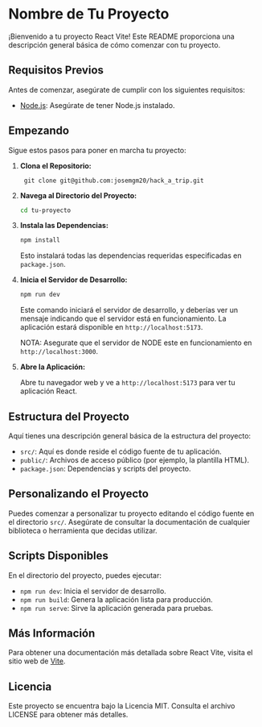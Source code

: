 # Nombre de Tu Proyecto

¡Bienvenido a tu proyecto React Vite! Este README proporciona una descripción general básica de cómo comenzar con tu proyecto.

## Requisitos Previos

Antes de comenzar, asegúrate de cumplir con los siguientes requisitos:

- [Node.js](https://nodejs.org/es/download/): Asegúrate de tener Node.js instalado.

## Empezando

Sigue estos pasos para poner en marcha tu proyecto:

1. **Clona el Repositorio:**

   
        git clone git@github.com:josemgm20/hack_a_trip.git


2. **Navega al Directorio del Proyecto:**

    ```bash
    cd tu-proyecto
    ```

3. **Instala las Dependencias:**

    ```bash
    npm install
    ```

    Esto instalará todas las dependencias requeridas especificadas en `package.json`.

4. **Inicia el Servidor de Desarrollo:**

    ```bash
    npm run dev
    ```

    Este comando iniciará el servidor de desarrollo, y deberías ver un mensaje indicando que el servidor está en funcionamiento. La aplicación estará disponible en `http://localhost:5173`.

    NOTA: Asegurate que el servidor de NODE este en funcionamiento en `http://localhost:3000`.

5. **Abre la Aplicación:**

   Abre tu navegador web y ve a `http://localhost:5173` para ver tu aplicación React.

## Estructura del Proyecto

Aquí tienes una descripción general básica de la estructura del proyecto:

- `src/`: Aquí es donde reside el código fuente de tu aplicación.
- `public/`: Archivos de acceso público (por ejemplo, la plantilla HTML).
- `package.json`: Dependencias y scripts del proyecto.

## Personalizando el Proyecto

Puedes comenzar a personalizar tu proyecto editando el código fuente en el directorio `src/`. Asegúrate de consultar la documentación de cualquier biblioteca o herramienta que decidas utilizar.

## Scripts Disponibles

En el directorio del proyecto, puedes ejecutar:

- `npm run dev`: Inicia el servidor de desarrollo.
- `npm run build`: Genera la aplicación lista para producción.
- `npm run serve`: Sirve la aplicación generada para pruebas.

## Más Información

Para obtener una documentación más detallada sobre React Vite, visita el sitio web de [Vite](https://vitejs.dev/).

## Licencia

Este proyecto se encuentra bajo la Licencia MIT. Consulta el archivo LICENSE para obtener más detalles.
